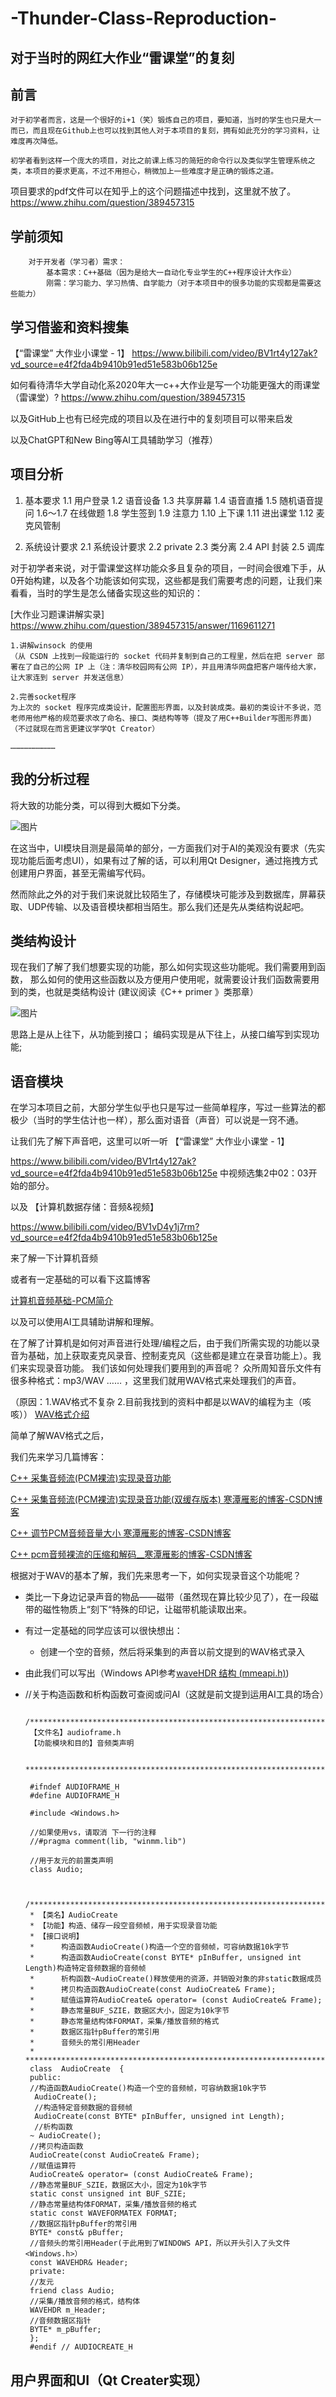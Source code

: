
# -Thunder-Class-Reproduction-
对于当时的网红大作业“雷课堂”的复刻
---------------------------------
 ## 前言
    对于初学者而言，这是一个很好的i+1（笑）锻炼自己的项目，要知道，当时的学生也只是大一而已，而且现在Github上也可以找到其他人对于本项目的复刻，拥有如此充分的学习资料，让难度再次降低。

    初学者看到这样一个庞大的项目，对比之前课上练习的简短的命令行以及类似学生管理系统之类，本项目的要求更高，不过不用担心，稍微加上一些难度才是正确的锻炼之道。



项目要求的pdf文件可以在知乎上的这个问题描述中找到，这里就不放了。
https://www.zhihu.com/question/389457315

## 学前须知
		对于开发者（学习者）需求：
			基本需求：C++基础（因为是给大一自动化专业学生的C++程序设计大作业）
			刚需：学习能力、学习热情、自学能力（对于本项目中的很多功能的实现都是需要这些能力）

## 学习借鉴和资料搜集

【“雷课堂” 大作业小课堂 - 1】
https://www.bilibili.com/video/BV1rt4y127ak?vd_source=e4f2fda4b9410b91ed51e583b06b125e

如何看待清华大学自动化系2020年大一c++大作业是写一个功能更强大的雨课堂（雷课堂）?
https://www.zhihu.com/question/389457315

以及GitHub上也有已经完成的项目以及在进行中的复刻项目可以带来启发

以及ChatGPT和New Bing等AI工具辅助学习（推荐）

## 项目分析
1. 基本要求
 1.1 用户登录
 1.2 语音设备
 1.3 共享屏幕
 1.4 语音直播
 1.5 随机语音提问
 1.6～1.7 在线做题
  1.8 学生签到
    1.9 注意力
      1.10 上下课
     1.11 进出课堂
       1.12 麦克风管制
   
 2. 系统设计要求
    2.1 系统设计要求
    2.2 private
	2.3 类分离
   2.4 API 封装
    2.5 调库
    


对于初学者来说，对于雷课堂这样功能众多且复杂的项目，一时间会很难下手，从0开始构建，以及各个功能该如何实现，这些都是我们需要考虑的问题，让我们来看看，当时的学生是怎么储备实现这些的知识的：
		
	
  [大作业习题课讲解实录]
  https://www.zhihu.com/question/389457315/answer/1169611271

	1.讲解winsock 的使用
	（从 CSDN 上找到一段能运行的 socket 代码并复制到自己的工程里，然后在把 server 部署在了自己的公网 IP 上（注：清华校园网有公网 IP），并且用清华网盘把客户端传给大家，让大家连到 server 并发送信息）

	2.完善socket程序
	为上次的 socket 程序完成类设计，配置图形界面，以及封装成类。最初的类设计不多说，范老师用他严格的规范要求改了命名、接口、类结构等等（提及了用C++Builder写图形界面)（不过就现在而言更建议学学Qt Creator）

	…………………………

## 我的分析过程
将大致的功能分类，可以得到大概如下分类。

![图片](https://github.com/thePOET8/-Thunder-Class-Reproduction-/blob/main/1682942419057.png)

在这当中，UI模块目测是最简单的部分，一方面我们对于AI的美观没有要求（先实现功能后面考虑UI），如果有过了解的话，可以利用Qt Designer，通过拖拽方式创建用户界面，甚至无需编写代码。

 然而除此之外的对于我们来说就比较陌生了，存储模块可能涉及到数据库，屏幕获取、UDP传输、以及语音模块都相当陌生。那么我们还是先从类结构说起吧。
 
## 类结构设计
现在我们了解了我们想要实现的功能，那么如何实现这些功能呢。我们需要用到函数，
那么如何的使用这些函数以及方便用户使用呢，就需要设计我们函数需要用到的类，也就是类结构设计
(建议阅读《C++ primer 》类那章）

![图片](https://github.com/thePOET8/-Thunder-Class-Reproduction-/blob/main/1684328662459.png)

思路上是从上往下，从功能到接口；
编码实现是从下往上，从接口编写到实现功能;


## 语音模块
在学习本项目之前，大部分学生似乎也只是写过一些简单程序，写过一些算法的都极少（当时的学生估计也一样），那么面对语音（声音）可以说是一窍不通。

让我们先了解下声音吧，这里可以听一听
【“雷课堂” 大作业小课堂 - 1】

https://www.bilibili.com/video/BV1rt4y127ak?vd_source=e4f2fda4b9410b91ed51e583b06b125e 
中视频选集2中02：03开始的部分。

以及
【计算机数据存储：音频&视频】

https://www.bilibili.com/video/BV1vD4y1j7rm?vd_source=e4f2fda4b9410b91ed51e583b06b125e

来了解一下计算机音频

或者有一定基础的可以看下这篇博客

 [计算机音频基础-PCM简介](https://www.cnblogs.com/TianFang/p/7894630.html)
 
以及可以使用AI工具辅助讲解和理解。


在了解了计算机是如何对声音进行处理/编程之后，由于我们所需实现的功能以录音为基础，加上获取麦克风录音、控制麦克风（这些都是建立在录音功能上）。我们来实现录音功能。
我们该如何处理我们要用到的声音呢？
众所周知音乐文件有很多种格式：mp3/WAV …… ，这里我们就用WAV格式来处理我们的声音。


（原因：1.WAV格式不复杂  2.目前我找到的资料中都是以WAV的编程为主（咳咳））
[WAV格式介绍](http://soundfile.sapp.org/doc/WaveFormat/)


简单了解WAV格式之后，


我们先来学习几篇博客：

[C++ 采集音频流(PCM裸流)实现录音功能](https://blog.csdn.net/weixinhum/article/details/29943973)

[ C++ 采集音频流(PCM裸流)实现录音功能(双缓存版本) 寒潭雁影的博客-CSDN博客](https://blog.csdn.net/weixinhum/article/details/76158998?ops_request_misc=%257B%2522request%255Fid%2522%253A%2522168294470316800222822643%2522%252C%2522scm%2522%253A%252220140713.130102334.pc%255Fblog.%2522%257D&request_id=168294470316800222822643&biz_id=0&utm_medium=distribute.pc_search_result.none-task-blog-2~blog~first_rank_ecpm_v1~rank_v31_ecpm-1-76158998-null-null.blog_rank_default&utm_term=%E5%A3%B0%E9%9F%B3&spm=1018.2226.3001.4450)

[C++ 调节PCM音频音量大小 寒潭雁影的博客-CSDN博客](https://blog.csdn.net/weixinhum/article/details/34864625?ops_request_misc=%257B%2522request%255Fid%2522%253A%2522168294470316800222822643%2522%252C%2522scm%2522%253A%252220140713.130102334.pc%255Fblog.%2522%257D&request_id=168294470316800222822643&biz_id=0&utm_medium=distribute.pc_search_result.none-task-blog-2~blog~first_rank_ecpm_v1~rank_v31_ecpm-2-34864625-null-null.blog_rank_default&utm_term=%E5%A3%B0%E9%9F%B3&spm=1018.2226.3001.4450)

[C++ pcm音频裸流的压缩和解码__寒潭雁影的博客-CSDN博客](https://blog.csdn.net/weixinhum/article/details/31133459?ops_request_misc=%257B%2522request%255Fid%2522%253A%2522168294470316800222822643%2522%252C%2522scm%2522%253A%252220140713.130102334.pc%255Fblog.%2522%257D&request_id=168294470316800222822643&biz_id=0&utm_medium=distribute.pc_search_result.none-task-blog-2~blog~first_rank_ecpm_v1~rank_v31_ecpm-3-31133459-null-null.blog_rank_default&utm_term=%E5%A3%B0%E9%9F%B3&spm=1018.2226.3001.4450)


根据对于WAV的基本了解，我们先来思考一下，如何实现录音这个功能呢？
-   类比一下身边记录声音的物品——磁带（虽然现在算比较少见了），在一段磁带的磁性物质上“刻下“特殊的印记，让磁带机能读取出来。
-   有过一定基础的同学应该可以很快想出：
    -   创建一个空的音频，然后将采集到的声音以前文提到的WAV格式录入
-  由此我们可以写出（Windows API参考[waveHDR 结构 (mmeapi.h)](https://learn.microsoft.com/zh-CN/windows/win32/api/mmeapi/ns-mmeapi-wavehdr))
-  //关于构造函数和析构函数可查阅或问AI（这就是前文提到运用AI工具的场合）

	
		/*************************************************************************
		【文件名】audioframe.h
		【功能模块和目的】音频类声明

		*************************************************************************/

		#ifndef AUDIOFRAME_H
		#define AUDIOFRAME_H

		#include <Windows.h>
		
		//如果使用vs，请取消 下一行的注释
		//#pragma comment(lib, "winmm.lib")

		//用于友元的前置类声明
		class Audio; 


		/*************************************************************************
		* 【类名】AudioCreate
		* 【功能】构造、储存一段空音频帧，用于实现录音功能
		* 【接口说明】
		*      构造函数AudioCreate()构造一个空的音频帧，可容纳数据10k字节  
		*      构造函数AudioCreate(const BYTE* pInBuffer, unsigned int Length)构造特定音频数据的音频帧
		*      析构函数~AudioCreate()释放使用的资源，并销毁对象的非static数据成员
		*      拷贝构造函数AudioCreate(const AudioCreate& Frame);
		*      赋值运算符AudioCreate& operator= (const AudioCreate& Frame);
		*      静态常量BUF_SZIE，数据区大小，固定为10k字节 
		*      静态常量结构体FORMAT，采集/播放音频的格式
		*      数据区指针pBuffer的常引用
		*      音频头的常引用Header
		* *************************************************************************/
		class  AudioCreate	{
		public:
		//构造函数AudioCreate()构造一个空的音频帧，可容纳数据10k字节 
		 AudioCreate();
		 //构造特定音频数据的音频帧
		 AudioCreate(const BYTE* pInBuffer, unsigned int Length);
		 //析构函数
		~ AudioCreate();
		//拷贝构造函数
		AudioCreate(const AudioCreate& Frame);
		//赋值运算符
		AudioCreate& operator= (const AudioCreate& Frame);
		//静态常量BUF_SZIE，数据区大小，固定为10k字节
		static const unsigned int BUF_SZIE;
		//静态常量结构体FORMAT，采集/播放音频的格式
		static const WAVEFORMATEX FORMAT;
		//数据区指针pBuffer的常引用
		BYTE* const& pBuffer;
		//音频头的常引用Header(于此用到了WINDOWS API，所以开头引入了头文件<Windows.h>）
		const WAVEHDR& Header;
		private:
		//友元
		friend class Audio;
		//采集/播放音频的格式，结构体
		WAVEHDR m_Header;
		//音频数据区指针
		BYTE* m_pBuffer;
		};
		#endif // AUDIOCREATE_H


      

## 用户界面和UI（Qt Creater实现）
